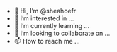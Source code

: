 - 👋 Hi, I’m @sheahoefr
- 👀 I’m interested in ...
- 🌱 I’m currently learning ...
- 💞️ I’m looking to collaborate on ...
- 📫 How to reach me ...

<!---
sheahoefr/sheahoefr is a ✨ special ✨ repository because its `README.md` (this file) appears on your GitHub profile.
You can click the Preview link to take a look at your changes.
--->
